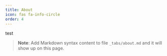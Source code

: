 ```yaml
---
title: About
icon: fas fa-info-circle
order: 4
---
```


test
> **Note**: Add Markdown syntax content to file `_tabs/about.md` and it will show up on this page.
